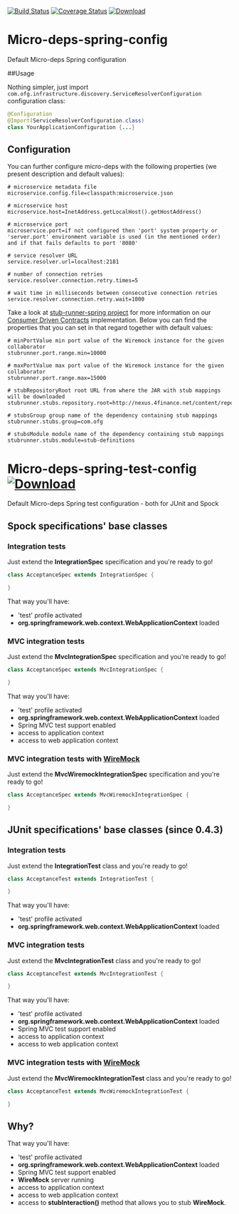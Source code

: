 [![Build Status](https://travis-ci.org/4finance/micro-deps-spring-config.svg?branch=master)](https://travis-ci.org/4finance/micro-deps-spring-config) 
[![Coverage Status](http://img.shields.io/coveralls/4finance/micro-deps-spring-config/master.svg)](https://coveralls.io/r/4finance/micro-deps-spring-config)
[ ![Download](https://api.bintray.com/packages/4finance/micro-deps/micro-deps-spring-config/images/download.svg) ](https://bintray.com/4finance/micro-deps/micro-deps-spring-config/_latestVersion)

Micro-deps-spring-config 
=================

Default Micro-deps Spring configuration

##Usage

Nothing simpler, just import `com.ofg.infrastructure.discovery.ServiceResolverConfiguration` configuration class:

```java
@Configuration
@Import(ServiceResolverConfiguration.class)
class YourApplicationConfiguration {...}
```

## Configuration

You can further configure micro-deps with the following properties (we present description and default values):

```
# microservice metadata file
microservice.config.file=classpath:microservice.json

# microservice host
microservice.host=InetAddress.getLocalHost().getHostAddress()

# microservice port
microservice.port=if not configured then 'port' system property or 'server.port' environment variable is used (in the mentioned order) and if that fails defaults to port '8080'

# service resolver URL
service.resolver.url=localhost:2181

# number of connection retries
service.resolver.connection.retry.times=5

# wait time in milliseconds between consecutive connection retries
service.resolver.connection.retry.wait=1000
```

Take a look at [stub-runner-spring project](https://github.com/4finance/stub-runner-spring/wiki/How-to-use-it) for more information on our [Consumer Driven Contracts](http://martinfowler.com/articles/consumerDrivenContracts.html) implementation. Below you can find the properties that you can set in that regard together with default values:

```
# minPortValue min port value of the Wiremock instance for the given collaborator
stubrunner.port.range.min=10000

# maxPortValue max port value of the Wiremock instance for the given collaborator
stubrunner.port.range.max=15000

# stubRepositoryRoot root URL from where the JAR with stub mappings will be downloaded
stubrunner.stubs.repository.root=http://nexus.4finance.net/content/repositories/Pipeline

# stubsGroup group name of the dependency containing stub mappings
stubrunner.stubs.group=com.ofg

# stubsModule module name of the dependency containing stub mappings
stubrunner.stubs.module=stub-definitions

```

Micro-deps-spring-test-config  [ ![Download](https://api.bintray.com/packages/4finance/micro-deps/micro-deps-spring-test-config/images/download.svg) ](https://bintray.com/4finance/micro-deps/micro-deps-spring-test-config/_latestVersion)
=================

Default Micro-deps Spring test configuration - both for JUnit and Spock

## Spock specifications' base classes

### Integration tests

Just extend the __IntegrationSpec__ specification and you're ready to go!

```groovy
class AcceptanceSpec extends IntegrationSpec {

}
```

That way you'll have:

* 'test' profile activated
* __org.springframework.web.context.WebApplicationContext__ loaded

### MVC integration tests

Just extend the __MvcIntegrationSpec__ specification and you're ready to go!

```groovy
class AcceptanceSpec extends MvcIntegrationSpec {

}
```

That way you'll have:

* 'test' profile activated
* __org.springframework.web.context.WebApplicationContext__ loaded
* Spring MVC test support enabled
* access to application context
* access to web application context

### MVC integration tests with [WireMock](http://wiremock.org/)

Just extend the __MvcWiremockIntegrationSpec__ specification and you're ready to go!

```groovy
class AcceptanceSpec extends MvcWiremockIntegrationSpec {

}
```
## JUnit specifications' base classes (since 0.4.3)

### Integration tests

Just extend the __IntegrationTest__ class and you're ready to go!

```groovy
class AcceptanceTest extends IntegrationTest {

}
```

That way you'll have:

* 'test' profile activated
* __org.springframework.web.context.WebApplicationContext__ loaded

### MVC integration tests

Just extend the __MvcIntegrationTest__ class and you're ready to go!

```groovy
class AcceptanceTest extends MvcIntegrationTest {

}
```

That way you'll have:

* 'test' profile activated
* __org.springframework.web.context.WebApplicationContext__ loaded
* Spring MVC test support enabled
* access to application context
* access to web application context

### MVC integration tests with [WireMock](http://wiremock.org/)

Just extend the __MvcWiremockIntegrationTest__ class and you're ready to go!

```groovy
class AcceptanceTest extends MvcWiremockIntegrationTest {

}
```

## Why?

That way you'll have:

* 'test' profile activated
* __org.springframework.web.context.WebApplicationContext__ loaded
* Spring MVC test support enabled
* __WireMock__ server running
* access to application context
* access to web application context
* access to __stubInteraction()__ method that allows you to stub __WireMock__.
